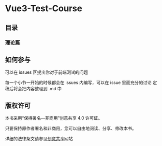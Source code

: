 # Vue3-Test-Course


## 目录


### 理论篇


## 如何参与

可以在 issues 区提出你对于前端测试的问题

每一个小节一开始的时候都会在 issues 内编写，可以在 issue 里面充分的讨论
定稿后将会把内容整理到 .md 中

## 版权许可

本书采用“保持署名—非商用”创意共享 4.0 许可证。

只要保持原作者署名和非商用，您可以自由地阅读、分享、修改本书。

详细的法律条文请参见[创意共享](http://creativecommons.org/licenses/by-nc/4.0/)网站
